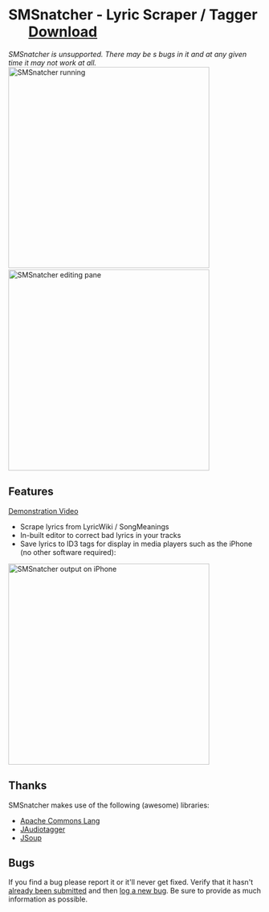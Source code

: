 SMSnatcher - Lyric Scraper / Tagger &nbsp;&nbsp;&nbsp;&nbsp;&nbsp;&nbsp;[Download][downloadlink]
=====
*SMSnatcher is unsupported. There may be s bugs in it and at any given time it may not work at all.*
<img src="http://i.imgur.com/F8fJy.png" width="400" alt="SMSnatcher running" />&nbsp;&nbsp;&nbsp;&nbsp;<img src="http://i.imgur.com/Kk80e.png" width="400" alt="SMSnatcher editing pane" />

## Features
[Demonstration Video][video]

* Scrape lyrics from LyricWiki / SongMeanings
* In-built editor to correct bad lyrics in your tracks
* Save lyrics to ID3 tags for display in media players such as the iPhone (no other software required):

<img src="http://i.imgur.com/2sKW5.png" height="400" alt="SMSnatcher output on iPhone" />

## Thanks

SMSnatcher makes use of the following (awesome) libraries:

* [Apache Commons Lang][commonslang]
* [JAudiotagger][jaudiotagger]
* [JSoup][jsoup]

## Bugs

If you find a bug please report it or it'll never get fixed. 
Verify that it hasn't [already been submitted][issues] and then [log a new bug][newissue]. 
Be sure to provide as much information as possible.

[downloadlink]: https://github.com/downloads/joshschreuder/SMSnatcher/SMSnatcher.jar
[commonslang]: https://commons.apache.org/lang/
[jaudiotagger]: http://www.jthink.net/jaudiotagger/
[jsoup]: http://jsoup.org/
[issues]: https://github.com/joshschreuder/SMSnatcher/issues
[newissue]: https://github.com/joshschreuder/SMSnatcher/issues/new
[video]: https://www.youtube.com/watch?v=ElKbnnjB2mA